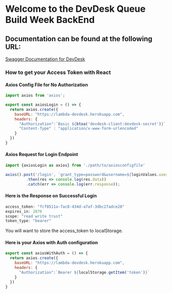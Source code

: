# Welcome to the DevDesk Queue Build Week BackEnd

## Documentation can be found at the following URL:

[Swagger Documentation for DevDesk](https://lambda-devdesk.herokuapp.com/swagger-ui.html)

### How to get your Access Token with React

#### Axios Config File for No Authorization

```js
import axios from 'axios';

export const axiosLogin = () => {
  return axios.create({
    baseURL: "https://lambda-devdesk.herokuapp.com",
    headers: {
      "Authorization":`Basic ${btoa('devdesk-client:devdesk-secret')}`,
      "Content-Type" : "application/x-www-form-urlencoded"
    }
  })
}
```

#### Axios Request for Login Endpoint
```js
import {axiosLogin as axios} from './path/to/axiosconfigfile'

axios().post('/login', `grant_type=password&username=${loginValues.username}&password=${loginValues.password}`)
         .then(res => console.log(res.data))
         .catch(err => console.log(err.response));
```

#### Here is the Response on Successful Login
```js
access_token: "fcf8511a-7ac8-434d-a7af-3dbc27adce28"
expires_in: 2876
scope: "read write trust"
token_type: "bearer"
```

You will want to store the access_token to localStorage.

#### Here is your Axios with Auth configuration
```js
export const axiosWithAuth = () => {
  return axios.create({
    baseURL: "https://lambda-devdesk.herokuapp.com",
    headers: {
      "Authorization":`Bearer ${localStorage.getItem('token')}`
    }
  })
}
```